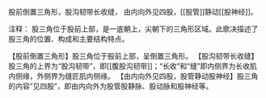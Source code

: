 股前倒置三角形，股沟韧带长收缝，
由内向外见四股，[[股管]]静动[[股神经]]。

注释：
股三角位于股前上部，是一底朝上，尖朝下的三角形区域。此歌决描述了股三角的位置、构成和主要结构特点。

【股前倒置三角形】股三角位于股前上部，呈倒置三角形。
【股沟韧带长收缝】股三角的上界为“股沟韧带”，即[[腹股沟韧带]]；“长收”和“缝”即内侧界为长收肌内侧缘，外侧界为缝匠肌内侧缘。
【由内向外见四股，股管静动股神经】股三角的内容“见四股”，即由内向外为股管股静脉、股动脉和股神经等。